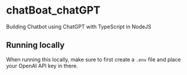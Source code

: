 # chatBoat_chatGPT
Building Chatbot using ChatGPT with TypeScript in NodeJS

## Running locally
When running this locally, make sure to first create a `.env` file and place your OpenAI API key in there. 
